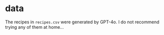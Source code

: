 # data

The recipes in `recipes.csv` were generated by GPT-4o. I do not recommend trying any of them at home... 
